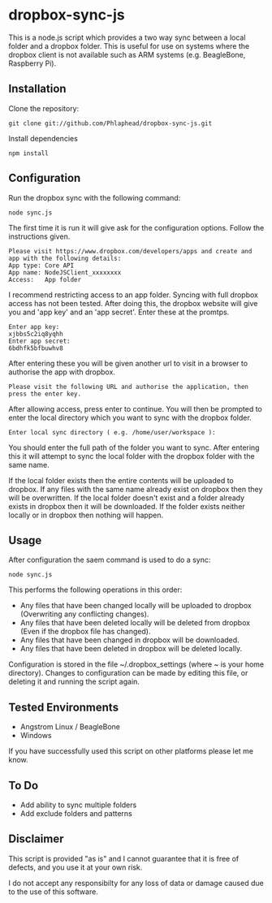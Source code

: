 # dropbox-sync-js

This is a node.js script which provides a two way sync between a local folder and a dropbox folder. This is useful for use on systems where the dropbox client is not available such as ARM systems (e.g. BeagleBone, Raspberry Pi).


## Installation

Clone the repository:

	git clone git://github.com/Phlaphead/dropbox-sync-js.git

Install dependencies

	npm install


## Configuration

Run the dropbox sync with the following command:

	node sync.js

The first time it is run it will give ask for the configuration options. Follow the instructions given.

	Please visit https://www.dropbox.com/developers/apps and create and app with the following details:
	App type: Core API
	App name: NodeJSClient_xxxxxxxx
	Access:   App folder

I recommend restricting access to an app folder. Syncing with full dropbox access has not been tested.
After doing this, the dropbox website will give you and 'app key' and an 'app secret'. Enter these at the promtps.

	Enter app key:
	xjbbs5c2iq8yqhh
	Enter app secret:
	6bdhfk5bfbuwhv8

After entering these you will be given another url to visit in a browser to authorise the app with dropbox.

	Please visit the following URL and authorise the application, then press the enter key.


After allowing access, press enter to continue. You will then be prompted to enter the local directory which you want to sync with the dropbox folder.

	Enter local sync directory ( e.g. /home/user/workspace ):

You should enter the full path of the folder you want to sync. After entering this it will attempt to sync the local folder with the dropbox folder with the same name.

If the local folder exists then the entire contents will be uploaded to dropbox. If any files with the same name already exist on dropbox then they will be overwritten.
If the local folder doesn't exist and a folder already exists in dropbox then it will be downloaded. If the folder exists neither locally or in dropbox then nothing will happen.


## Usage

After configuration the saem command is used to do a sync:

	node sync.js

This performs the following operations in this order:

* Any files that have been changed locally will be uploaded to dropbox (Overwriting any conflicting changes).
* Any files that have been deleted locally will be deleted from dropbox (Even if the dropbox file has changed).
* Any files that have been changed in dropbox will be downloaded.
* Any files that have been deleted in dropbox will be deleted locally.

Configuration is stored in the file ~/.dropbox_settings (where ~ is your home directory). Changes to configuration can be made by editing this file, or deleting it and running the script again.


## Tested Environments

* Angstrom Linux / BeagleBone
* Windows

If you have successfully used this script on other platforms please let me know.


## To Do

* Add ability to sync multiple folders
* Add exclude folders and patterns

## Disclaimer

This script is provided "as is" and I cannot guarantee that it is free of defects, and you use it at your own risk.

I do not accept any responsibilty for any loss of data or damage caused due to the use of this software.

